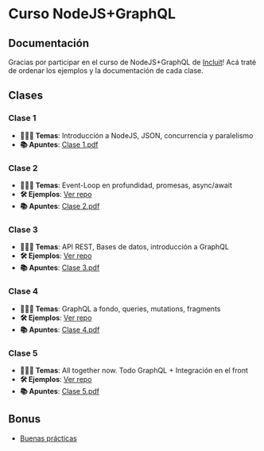 # Curso NodeJS+GraphQL
## Documentación
Gracias por participar en el curso de NodeJS+GraphQL de [Incluit](https://incluit.com)!
Acá traté de ordenar los ejemplos y la documentación de cada clase.

## Clases
### Clase 1
- **👨🏼‍🏫 Temas**: Introducción a NodeJS, JSON, concurrencia y paralelismo
- **📚 Apuntes**: [Clase 1.pdf](https://github.com/aeberdinelli/incluit-nodejs-graphql/raw/master/clase-1/clase1.pdf)

### Clase 2
- **👨🏼‍🏫 Temas**: Event-Loop en profundidad, promesas, async/await
- **🛠 Ejemplos**: [Ver repo](https://github.com/aeberdinelli/incluit-nodejs-graphql/tree/master/clase-2)
- **📚 Apuntes**: [Clase 2.pdf](https://github.com/aeberdinelli/incluit-nodejs-graphql/raw/master/clase-2/clase2.pdf)

### Clase 3
- **👨🏼‍🏫 Temas**: API REST, Bases de datos, introducción a GraphQL
- **🛠 Ejemplos**: [Ver repo](https://github.com/aeberdinelli/incluit-nodejs-graphql/tree/master/clase-3)
- **📚 Apuntes**: [Clase 3.pdf](https://github.com/aeberdinelli/incluit-nodejs-graphql/raw/master/clase-3/clase3.pdf)

### Clase 4
- **👨🏼‍🏫 Temas**: GraphQL a fondo, queries, mutations, fragments
- **🛠 Ejemplos**: [Ver repo](https://github.com/aeberdinelli/incluit-nodejs-graphql/tree/master/clase-4)
- **📚 Apuntes**: [Clase 4.pdf](https://github.com/aeberdinelli/incluit-nodejs-graphql/raw/master/clase-4/clase4.pdf)

### Clase 5
- **👨🏼‍🏫 Temas**: All together now. Todo GraphQL + Integración en el front
- **🛠 Ejemplos**: [Ver repo](https://github.com/aeberdinelli/incluit-nodejs-graphql/tree/master/clase-5)
- **📚 Apuntes**: [Clase 5.pdf](https://github.com/aeberdinelli/incluit-nodejs-graphql/raw/master/clase-5/clase5.pdf)

## Bonus
- [Buenas prácticas](https://github.com/aeberdinelli/js-guidelines)
